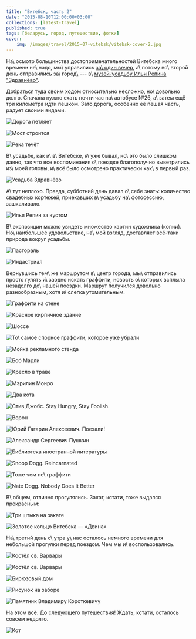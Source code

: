 ```yaml
---
title: "Витебск, часть 2"
date: "2015-08-10T12:00:00+03:00"
collections: [latest-travel]
published: true
tags: [беларусь, город, путешествие, фотки]
cover:
    img: /images/travel/2015-07-vitebsk/vitebsk-cover-2.jpg
---
```


На\ осмотр большинства достопримечательностей Витебска много времени не\ надо, мы\ управились [за\ один вечер][part-1],
а\ потому во\ второй день отправились за\ город\ --- в\ [музей-усадьбу Ильи Репина "Здравнёво"][zdravnevo].

<!--more-->

Добраться туда своим ходом относительно несложно, но\ довольно долго. Сначала нужно ехать почти час на\ автобусе №26,
а\ затем ещё три километра идти пешком. Зато дорога, особенно её пешая часть, радует своими видами.

![Дорога петляет](/images/travel/2015-07-vitebsk/vitebsk-zdravnevo-road-1.jpg "Дорога и грузовик")

![Мост строится](/images/travel/2015-07-vitebsk/vitebsk-zdravnevo-road-2.jpg "Строящийся мост")

![Река течёт](/images/travel/2015-07-vitebsk/vitebsk-zdravnevo-road-3.jpg "Река")

В\ усадьбе, как и\ в\ Витебске, я\ уже бывал, но\ это было слишком давно, так что все воспоминания о\ поездке
благополучно выветрились из\ моей головы, и\ всё было осмотрено практически как\ в первый раз.

![](/images/travel/2015-07-vitebsk/vitebsk-zdravnevo-1.jpg "Усадьба Здравнёво")

А\ тут неплохо. Правда, субботний день давал о\ себе знать: количество свадебных кортежей, приехавших в\ усадьбу
на\ фотосессию, зашкаливало.

![](/images/travel/2015-07-vitebsk/vitebsk-zdravnevo-2.jpg "Илья Репин за кустом")

В\ экспозиции можно увидеть множество картин художника (копии). Но\ наибольшее удовольствие, на\ мой взгляд, доставляет
всё-таки природа вокруг усадьбы.

![Пастораль](/images/travel/2015-07-vitebsk/vitebsk-zdravnevo-road-4.jpg "Одинокое дерево в поле")

![Индастриал](/images/travel/2015-07-vitebsk/vitebsk-zdravnevo-road-5.jpg "Грузовик")

Вернувшись тем\ же маршрутом в\ центр города, мы\ отправились просто гулять и\ заодно искать граффити, новость
о\ которых всплыла незадолго до\ нашей поездки. Маршрут получился довольно разнообразным, хотя и\ слегка утомительным.

![](/images/travel/2015-07-vitebsk/vitebsk-walk-1.jpg "Граффити на стене")

![](/images/travel/2015-07-vitebsk/vitebsk-walk-2.jpg "Красное кирпичное здание")

![](/images/travel/2015-07-vitebsk/vitebsk-walk-3.jpg "Шоссе")

![То\ самое спорное граффити, которое уже убрали](/images/travel/2015-07-vitebsk/vitebsk-walk-4.jpg "Евгений Леонов")

![](/images/travel/2015-07-vitebsk/vitebsk-walk-5.jpg "Мойка рекламного стенда")

![](/images/travel/2015-07-vitebsk/vitebsk-walk-6.jpg "Боб Марли")

![](/images/travel/2015-07-vitebsk/vitebsk-walk-7.jpg "Кресло в траве")

![](/images/travel/2015-07-vitebsk/vitebsk-walk-8.jpg "Мэрилин Монро")

![](/images/travel/2015-07-vitebsk/vitebsk-walk-9.jpg "Два кота")

![](/images/travel/2015-07-vitebsk/vitebsk-walk-10.jpg "Стив Джобс. Stay Hungry, Stay Foolish.")

![](/images/travel/2015-07-vitebsk/vitebsk-walk-11.jpg "Ворон")

![](/images/travel/2015-07-vitebsk/vitebsk-walk-12.jpg "Юрий Гагарин Алексеевич. Поехали!")

![](/images/travel/2015-07-vitebsk/vitebsk-walk-13.jpg "Александр Сергеевич Пушкин")

![](/images/travel/2015-07-vitebsk/vitebsk-walk-14.jpg "Библиотека иностранной литературы")

![](/images/travel/2015-07-vitebsk/vitebsk-walk-15.jpg "Snoop Dogg. Reincarnated")

![Тоже чем не\ граффити](/images/travel/2015-07-vitebsk/vitebsk-walk-16.jpg "Лист на стене")

![](/images/travel/2015-07-vitebsk/vitebsk-walk-17.jpg "Nate Dogg. Nobody Does It Better")

В\ общем, отлично прогулялись. Закат, кстати, тоже выдался прекрасным:

![](/images/travel/2015-07-vitebsk/vitebsk-sunset-1.jpg "Три штыка на закате")

![](/images/travel/2015-07-vitebsk/vitebsk-sunset-2.jpg "Золотое кольцо Витебска — «Двина»")

На\ третий день с\ утра у\ нас осталось немного времени для небольшой прогулки перед поездом. Чем мы и\ воспользовались.

![Костёл св. Варвары](/images/travel/2015-07-vitebsk/vitebsk-varvara-1.jpg "Костёл св. Варвары")

![](/images/travel/2015-07-vitebsk/vitebsk-varvara-2.jpg "Костёл св. Варвары")

![](/images/travel/2015-07-vitebsk/vitebsk-house.jpg "Бирюзовый дом")

![](/images/travel/2015-07-vitebsk/vitebsk-fence-graffiti.jpg "Рисунок на заборе")

![Памятник Владимиру Короткевичу](/images/travel/2015-07-vitebsk/vitebsk-karatkevich.jpg "Памятник Владимиру Короткевичу")

На этом всё. До следующего путешествия! Ждать, кстати, осталось совсем недолго.

![](/images/travel/2015-07-vitebsk/vitebsk-end.jpg "Кот")

[part-1]: /post/vitebsk-1/
[zdravnevo]: http://zdravnevo.by/
